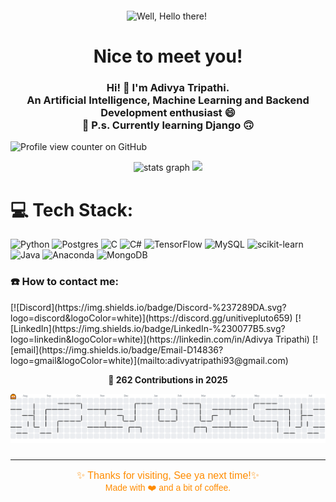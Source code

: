 <p align="center">
  <img src="assets/Gif2.gif" alt="Well, Hello there!" width="1200" />
  <img height="20" />
</p>
<h1 align="center">Nice to meet you!</h1>
<h3 align="center"><b>Hi! 👋 I'm Adivya Tripathi.</b><br> An <b>Artificial Intelligence</b>, <b>Machine Learning</b> and <b>Backend Development</b> enthusiast 😄<br/>
🌱 P.s. Currently learning Django 🙃</h3>

![Profile view counter on GitHub](https://komarev.com/ghpvc/?username=UnitivePluto1)
<div align="center" >
  <img src="https://github-readme-stats.vercel.app/api?username=UnitivePluto1&hide_title=false&hide_rank=false&show_icons=true&include_all_commits=true&count_private=true&disable_animations=false&theme=synthwave&locale=en&hide_border=false&cache_bust=1" height="150" alt="stats graph"  />
  <img height="150" src="https://i.pinimg.com/736x/33/aa/de/33aade5720bba354fbf841a9b780709a.jpg"  />
</div>

# 💻 Tech Stack:
![Python](https://img.shields.io/badge/python-3670A0?style=flat&logo=python&logoColor=ffdd54) 
![Postgres](https://img.shields.io/badge/postgres-%23316192.svg?style=flat&logo=postgresql&logoColor=white) 
![C](https://img.shields.io/badge/c-%2300599C.svg?style=flat&logo=c&logoColor=white) 
![C#](https://img.shields.io/badge/c%23-%23239120.svg?style=flat&logo=csharp&logoColor=white) 
![TensorFlow](https://img.shields.io/badge/TensorFlow-%23FF6F00.svg?style=flat&logo=TensorFlow&logoColor=white) 
![MySQL](https://img.shields.io/badge/mysql-4479A1.svg?style=flat&logo=mysql&logoColor=white) 
![scikit-learn](https://img.shields.io/badge/scikit--learn-%23F7931E.svg?style=flat&logo=scikit-learn&logoColor=white) 
![Java](https://img.shields.io/badge/java-%23ED8B00.svg?style=flat&logo=openjdk&logoColor=white) 
![Anaconda](https://img.shields.io/badge/Anaconda-%2344A833.svg?style=flat&logo=anaconda&logoColor=white) 
![MongoDB](https://img.shields.io/badge/MongoDB-%234ea94b.svg?style=flat&logo=mongodb&logoColor=white)


<div align="left">
  <h3 align="left">☎️ How to contact me:</h3>
  [![Discord](https://img.shields.io/badge/Discord-%237289DA.svg?logo=discord&logoColor=white)](https://discord.gg/unitivepluto659) 
  [![LinkedIn](https://img.shields.io/badge/LinkedIn-%230077B5.svg?logo=linkedin&logoColor=white)](https://linkedin.com/in/Adivya Tripathi) 
  [![email](https://img.shields.io/badge/Email-D14836?logo=gmail&logoColor=white)](mailto:adivyatripathi93@gmail.com) 

</div>
<p align="center">
  <strong>🐍 262 Contributions in 2025</strong>
</p>
<picture>
  <source media="(prefers-color-scheme: dark)" srcset="https://raw.githubusercontent.com/UnitivePluto1/UnitivePluto1/output/pacman-contribution-graph-dark.svg">
  <source media="(prefers-color-scheme: light)" srcset="https://raw.githubusercontent.com/UnitivePluto1/UnitivePluto1/output/pacman-contribution-graph.svg">
  <img alt="pacman contribution graph" src="https://raw.githubusercontent.com/UnitivePluto1/UnitivePluto1/output/pacman-contribution-graph.svg">
</picture>

###

<hr />

<p align="center" style="color:#ff8c00; font-family: 'Orbitron', sans-serif; font-size: 16px;">
  ✨ Thanks for visiting, See ya next time!✨<br/>
  <span style="font-size:14px;">Made with ❤️ and a bit of coffee.</span>
</p>
